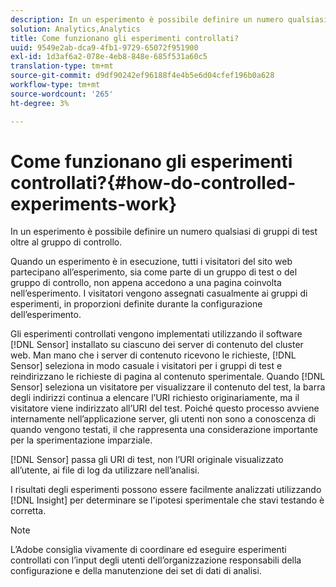 ```yaml
---
description: In un esperimento è possibile definire un numero qualsiasi di gruppi di test oltre al gruppo di controllo.
solution: Analytics,Analytics
title: Come funzionano gli esperimenti controllati?
uuid: 9549e2ab-dca9-4fb1-9729-65072f951900
exl-id: 1d3af6a2-078e-4eb8-848e-685f531a60c5
translation-type: tm+mt
source-git-commit: d9df90242ef96188f4e4b5e6d04cfef196b0a628
workflow-type: tm+mt
source-wordcount: '265'
ht-degree: 3%

---
```


# Come funzionano gli esperimenti controllati?{#how-do-controlled-experiments-work}

In un esperimento è possibile definire un numero qualsiasi di gruppi di test oltre al gruppo di controllo.

Quando un esperimento è in esecuzione, tutti i visitatori del sito web partecipano all’esperimento, sia come parte di un gruppo di test o del gruppo di controllo, non appena accedono a una pagina coinvolta nell’esperimento. I visitatori vengono assegnati casualmente ai gruppi di esperimenti, in proporzioni definite durante la configurazione dell’esperimento.

Gli esperimenti controllati vengono implementati utilizzando il software [!DNL Sensor] installato su ciascuno dei server di contenuto del cluster web. Man mano che i server di contenuto ricevono le richieste, [!DNL Sensor] seleziona in modo casuale i visitatori per i gruppi di test e reindirizzano le richieste di pagina al contenuto sperimentale. Quando [!DNL Sensor] seleziona un visitatore per visualizzare il contenuto del test, la barra degli indirizzi continua a elencare l’URI richiesto originariamente, ma il visitatore viene indirizzato all’URI del test. Poiché questo processo avviene internamente nell’applicazione server, gli utenti non sono a conoscenza di quando vengono testati, il che rappresenta una considerazione importante per la sperimentazione imparziale.

[!DNL Sensor] passa gli URI di test, non l’URI originale visualizzato all’utente, ai file di log da utilizzare nell’analisi.

I risultati degli esperimenti possono essere facilmente analizzati utilizzando [!DNL Insight] per determinare se l&#39;ipotesi sperimentale che stavi testando è corretta.

>[!NOTE]
>
>L’Adobe consiglia vivamente di coordinare ed eseguire esperimenti controllati con l’input degli utenti dell’organizzazione responsabili della configurazione e della manutenzione dei set di dati di analisi.
